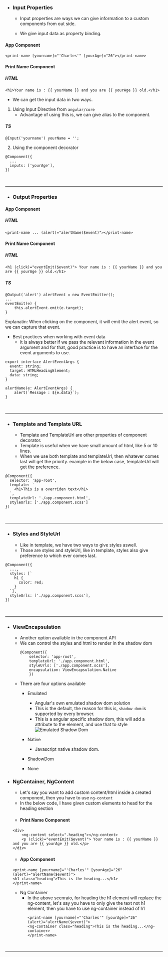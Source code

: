 - ### Input Properties
   - Input properties are ways we can give information to a custom components from out side.

   - We give input data as property binding.
#### App Component
~~~
<print-name [yourname]="'Charles'" [yourAge]="26"></print-name>
~~~
#### Print Name Component
##### HTML
~~~
<h1>Your name is : {{ yourName }} and you are {{ yourAge }} old.</h1>
~~~
 - We can get the input data in two ways.
1. Using Input Directive from `angular/core`
   - Advantage of using this is, we can give alias to the component.
##### TS
~~~
@Input('yourname') yourName = '';
~~~

2. Using the component decorator
~~~
@Component({
  ...
  inputs: ['yourAge'],
})
~~~
<br>
<hr>

- ### Output Properties
#### App Component
##### HTML
~~~
<print-name ... (alert)="alertName($event)"></print-name>
~~~

#### Print Name Component
##### HTML
~~~
<h1 (click)="eventEmit($event)"> Your name is : {{ yourName }} and you are {{ yourAge }} old.</h1>
~~~

##### TS
~~~
@Output('alert') alertEvent = new EventEmitter();
...
eventEmit(e) {
    this.alertEvent.emit(e.target);
}
~~~
Explanatin: When clicking on the component, it will emit the alert event, so we can capture that event.

- Best practices when working with event data 
  - it is always better if we pass the relevant information in the event argument and for that, good practice is to have an interface for the event arguments to use.

~~~
export interface AlertEventArgs {
  event: string;
  target: HTMLHeadingElement;
  data: string;
}
~~~

~~~
alertName(e: AlertEventArgs) {
    alert(`Message : ${e.data}`);
}
~~~

<br>
<hr>

- ### Template and Template URL
  - Template and TemplateUrl are other properties of component decorator. 
  - Template is useful when we have small amount of html, like 5 or 10 lines.
  - When we use both template and templateUrl, then whatever comes last will get the priority. example in the below case, templateUrl will get the preference.

~~~
@Component({
  selector: 'app-root',
  template: `
    <h1>This is a overriden text</h1>
  `,
  templateUrl: './app.component.html',
  styleUrls: ['./app.component.scss']
})
~~~
<br>
<hr>

- ### Styles and StyleUrl
    - Like in template, we have two ways to give styles aswell.
    - Those are styles and styleUrl, like in template, styles also give preference to which ever comes last.
~~~
@Component({
  ...,
  styles: [`
    h1 {
      color: red;
    }
  `],
  styleUrls: ['./app.component.scss'],
})
~~~
<br>
<hr>

- ### ViewEncapsulation
    - Another option available in the component API
    - We can control the styles and html to render in the shadow dom
        ~~~
        @Component({
            selector: 'app-root',
            templateUrl: './app.component.html',
            styleUrls: ['./app.component.scss'],
            encapsulation: ViewEncapsulation.Native
            })
        ~~~
    - There are four options available
        - Emulated 
            - Angular's own emulated shadow dom solution
            - This is the default, the reason for this is, `shadow dom` is supported by every browser.
            - This is a angular specific shadow dom, this will add a attribute to the element, and use that to style
            ![Emulated Shadow Dom]()

        - Native
            - Javascript native shadow dom.
        - ShadowDom
        - None

- ### NgContainer, NgContent
    - Let's say you want to add custom content/html inside a created component, then you have to use `ng-content`
    - In the below code, I have given custom elements to head for the heading section
    - #### Print Name Component
    ~~~
    <div>
        <ng-content select=".heading"></ng-content>
        <p (click)="eventEmit($event)"> Your name is : {{ yourName }} and you are {{ yourAge }} old.</p>
    </div>
    ~~~
    - #### App Component
    ~~~
    <print-name [yourname]="'Charles'" [yourAge]="26" (alert)="alertName($event)">
    <h1 class="heading">This is the heading...</h1>
    </print-name>
    ~~~
    
    - Ng Container
      - In the above scenraio, for heading the h1 element will replace the ng-content, let's say you have to only give the text not h1 element, then you have to use ng-container instead of h1
        ~~~
        <print-name [yourname]="'Charles'" [yourAge]="26" (alert)="alertName($event)">
        <ng-container class="heading">This is the heading...</ng-container>
        </print-name>
        ~~~
<br>
<hr>
